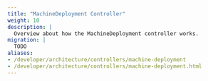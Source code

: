 ```yaml
---
title: "MachineDeployment Controller"
weight: 10
description: |
  Overview about how the MachineDeployment controller works.
migration: |
  TODO
aliases:
- /developer/architecture/controllers/machine-deployment
- /developer/architecture/controllers/machine-deployment.html
---
```

